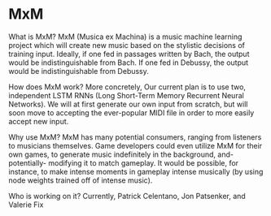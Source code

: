 # MxM
What is MxM?
	MxM (Musica ex Machina) is a music machine learning project which will create new music based on the stylistic decisions of training input. Ideally, if one fed in passages written by Bach, the output would be indistinguishable from Bach. If one fed in Debussy, the output would be indistinguishable from Debussy.

How does MxM work?
	More concretely, Our current plan is to use two, independent LSTM RNNs (Long Short-Term Memory Recurrent Neural Networks). We will at first generate our own input from scratch, but will soon move to accepting the ever-popular MIDI file in order to more easily accept new input.

Why use MxM?
	MxM has many potential consumers, ranging from listeners to musicians themselves. Game developers could even utilize MxM for their own games, to generate music indefinitely in the background, and- potentially- modifying it to match gameplay. It would be possible, for instance, to make intense moments in gameplay intense musically (by using node weights trained off of intense music).

Who is working on it?
    Currently, Patrick Celentano, Jon Patsenker, and Valerie Fix
